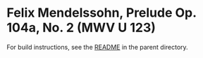 # Felix Mendelssohn, Prelude Op. 104a, No. 2 (MWV U 123)

For build instructions, see the [README](../README.md) in the parent
directory.
